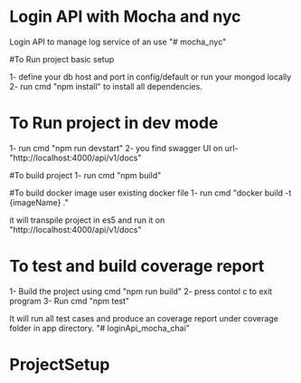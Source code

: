 # Login API with Mocha and nyc
Login API to manage log service of an use
"# mocha_nyc" 


#To Run project basic setup
 
 1- define your db host and port in config/default or run your mongod locally
 2- run cmd "npm install" to install all dependencies.

# To Run project in dev mode
 1- run cmd "npm run devstart"
 2- you find swagger UI on url- "http://localhost:4000/api/v1/docs" 

#To build project 
 1- run cmd "npm build"

#To build docker image 
 user existing docker file 
 1- run cmd "docker build -t {imageName} ." 
 
it will transpile project in es5 and run it on "http://localhost:4000/api/v1/docs"

# To test and build coverage report 
 1- Build the project using cmd "npm run build"
 2- press contol c to exit program
 3- Run cmd "npm test"

It will run all test cases and produce an coverage report under coverage folder in app directory. "# loginApi_mocha_chai" 
# ProjectSetup

